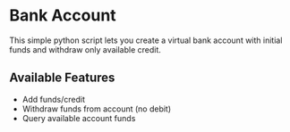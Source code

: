 <h1> Bank Account </h1>
This simple python script lets you create a virtual bank account with initial funds and withdraw only available credit.

<h2>Available Features</h2>
<ul>
  <li>Add funds/credit</li>
  <li>Withdraw funds from account (no debit)</li>
  <li> Query available account funds</li>
</ul>
